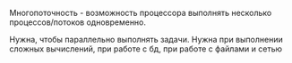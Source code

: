Многопоточность - возможность процессора выполнять несколько процессов/потоков одновременно.

Нужна, чтобы параллельно выполнять задачи.
Нужна при выполнении сложных вычислений, при работе с бд, при работе с файлами и сетью